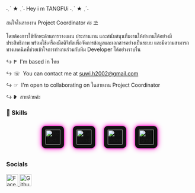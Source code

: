 ˗ˏˋ ★ ˎˊ˗  Hey i m TANGFUi ˗ˏˋ ★ ˎˊ˗


สนใจในสายงาน Project Coordinator ค่ะ ⛱︎


   
โดยต้องการใช้ทักษะด้านการวางแผน ประสานงาน และสนับสนุนทีมงานให้ทำงานได้อย่างมีประสิทธิภาพ พร้อมใช้เครื่องมือดิจิทัลเพื่อจัดการข้อมูลและเอกสารอย่างเป็นระบบ และมีความสามารถทางเทคนิคที่ช่วยเข้าใจการทำงานร่วมกับทีม Developer ได้อย่างราบรื่น

↪︎ ꚰ  I'm based in ไทย

↪︎ ☏  You can contact me at [suwi.h2002@gmail.com](mailto:suwi.h2002@gmail.com)

↪︎ ☞  I'm open to collaborating on ในสายงาน Project Coordinator

↪︎ ❥  สวยด้วยค่ะ


<h3>💖 Skills</h3>

<style>
  .neon-btn {
    display: inline-block;
    margin: 10px;
    padding: 10px;
    border-radius: 10px;
    background: #111;
    box-shadow: 0 0 5px #ff00c8, 0 0 15px #ff00c8;
    transition: transform 0.2s;
  }
  .neon-btn:hover {
    transform: scale(1.1);
    box-shadow: 0 0 10px #ff00c8, 0 0 20px #ff00c8;
  }
  .neon-btn img {
    width: 40px;
    height: 40px;
  }
</style>

<div align="center">
  <a href="https://reactjs.org/" class="neon-btn"><img src="https://api.iconify.design/logos:react.svg" alt="React" /></a>
  <a href="https://tailwindcss.com/" class="neon-btn"><img src="https://api.iconify.design/logos:tailwindcss-icon.svg" alt="Tailwind" /></a>
  <a href="https://supabase.com/" class="neon-btn"><img src="https://api.iconify.design/simple-icons:supabase.svg" alt="Supabase" /></a>
  <a href="https://figma.com/" class="neon-btn"><img src="https://api.iconify.design/logos:figma.svg" alt="Figma" /></a>
</div>

### Socials

<p align="left"> <a href="https://www.facebook.com/SuwiMoLhz" target="_blank" rel="noreferrer"> <picture> <source media="(prefers-color-scheme: dark)" srcset="https://raw.githubusercontent.com/danielcranney/readme-generator/main/public/icons/socials/facebook-dark.svg" /> <source media="(prefers-color-scheme: light)" srcset="https://raw.githubusercontent.com/danielcranney/readme-generator/main/public/icons/socials/facebook.svg" /> <img src="https://raw.githubusercontent.com/danielcranney/readme-generator/main/public/icons/socials/facebook.svg" width="32" height="32" alt="Facebook" title="Facebook" /> </picture> </a> <a href="https://www.github.com/SuwiMoLh" target="_blank" rel="noreferrer"> <picture> <source media="(prefers-color-scheme: dark)" srcset="https://raw.githubusercontent.com/danielcranney/readme-generator/main/public/icons/socials/github-dark.svg" /> <source media="(prefers-color-scheme: light)" srcset="https://raw.githubusercontent.com/danielcranney/readme-generator/main/public/icons/socials/github.svg" /> <img src="https://raw.githubusercontent.com/danielcranney/readme-generator/main/public/icons/socials/github.svg" width="32" height="32" alt="Github" title="Github" /> </picture> </a></p>

